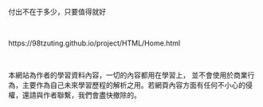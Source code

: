 <p>付出不在于多少，只要值得就好</p><br>
<p>https://98tzuting.github.io/project/HTML/Home.html <p><br>
<p>本網站為作者的學習資料內容，一切的內容都用在學習上， 並不會使用於商業行為，主要作為自己未來學習歷程的解析之用。若網頁內容方面有任何不小心的侵權，還請與作者聯繫，我們會盡快撤除的。</p>
